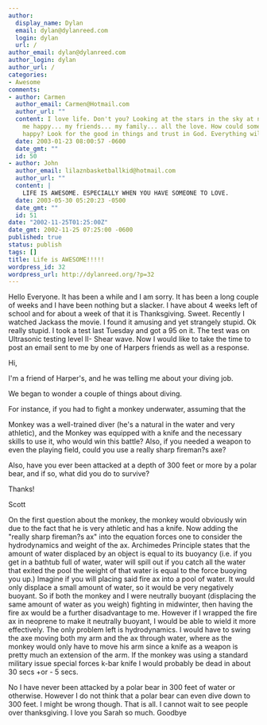 ```yaml
---
author:
  display_name: Dylan
  email: dylan@dylanreed.com
  login: dylan
  url: /
author_email: dylan@dylanreed.com
author_login: dylan
author_url: /
categories:
- Awesome
comments:
- author: Carmen
  author_email: Carmen@Hotmail.com
  author_url: ""
  content: I love life. Don't you? Looking at the stars in the sky at night just makes
    me happy... my friends... my family... all the love. How could someone not be
    happy? Look for the good in things and trust in God. Everything will work out.
  date: 2003-01-23 08:00:57 -0600
  date_gmt: ""
  id: 50
- author: John
  author_email: lilaznbasketballkid@hotmail.com
  author_url: ""
  content: |
    LIFE IS AWESOME. ESPECIALLY WHEN YOU HAVE SOMEONE TO LOVE.
  date: 2003-05-30 05:20:23 -0500
  date_gmt: ""
  id: 51
date: "2002-11-25T01:25:00Z"
date_gmt: 2002-11-25 07:25:00 -0600
published: true
status: publish
tags: []
title: Life is AWESOME!!!!!
wordpress_id: 32
wordpress_url: http://dylanreed.org/?p=32
---
```


Hello Everyone. It has been a while and I am sorry. It has been a long couple of weeks and I have been nothing but a slacker. I have about 4 weeks left of school and for about a week of that it is Thanksgiving. Sweet. Recently I watched Jackass the movie. I found it amusing and yet strangely stupid. Ok really stupid. I took a test last Tuesday and got a 95 on it. The test was on Ultrasonic testing level II- Shear wave. Now I would like to take the time to post an email sent to me by one of Harpers friends as well as a response.

Hi,

I'm a friend of Harper's, and he was telling me about your diving job.

We began to wonder a couple of things about diving.

For instance, if you had to fight a monkey underwater, assuming that the

Monkey was a well-trained diver (he's a natural in the water and very athletic), and the Monkey was equipped with a knife and the necessary skills to use it, who would win this battle? Also, if you needed a weapon to even the playing field, could you use a really sharp fireman?s axe?

Also, have you ever been attacked at a depth of 300 feet or more by a polar bear, and if so, what did you do to survive?

Thanks!

Scott

On the first question about the monkey, the monkey would obviously win due to the fact that he is very athletic and has a knife. Now adding the "really sharp fireman?s ax" into the equation forces one to consider the hydrodynamics and weight of the ax. Archimedes Principle states that the amount of water displaced by an object is equal to its buoyancy (i.e. if you get in a bathtub full of water, water will spill out if you catch all the water that exited the pool the weight of that water is equal to the force buoying you up.) Imagine if you will placing said fire ax into a pool of water. It would only displace a small amount of water, so it would be very negatively buoyant. So if both the monkey and I were neutrally buoyant (displacing the same amount of water as you weigh) fighting in midwinter, then having the fire ax would be a further disadvantage to me. However if I wrapped the fire ax in neoprene to make it neutrally buoyant, I would be able to wield it more effectively. The only problem left is hydrodynamics. I would have to swing the axe moving both my arm and the ax through water, where as the monkey would only have to move his arm since a knife as a weapon is pretty much an extension of the arm. If the monkey was using a standard military issue special forces k-bar knife I would probably be dead in about 30 secs +or - 5 secs.

No I have never been attacked by a polar bear in 300 feet of water or otherwise. However I do not think that a polar bear can even dive down to 300 feet. I might be wrong though. That is all. I cannot wait to see people over thanksgiving. I love you Sarah so much. Goodbye
